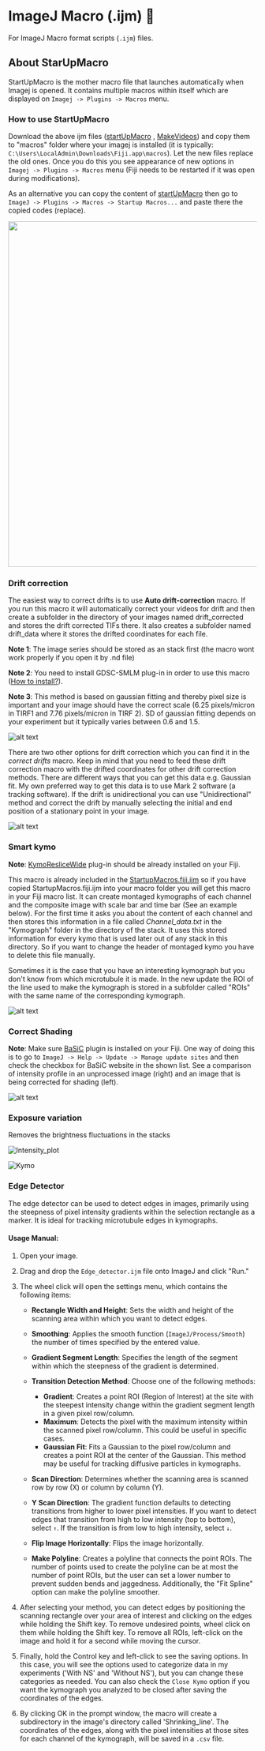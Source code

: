 # ImageJ Macro (.ijm) 🔬

For ImageJ Macro format scripts (`.ijm`) files.

##  About StarUpMacro

StartUpMacro is the mother macro file that launches automatically when Imagej is opened. It contains multiple macros within itself which are displayed on `Imagej -> Plugins -> Macros` menu. 

### How to use StartUpMacro

Download the above ijm files ([startUpMacro](https://github.com/aNick256/Macros/blob/main/StartupMacros.fiji.ijm) , [MakeVideos](https://github.com/aNick256/Macros/blob/main/MakeVideos.ijm)) and copy them to "macros" folder where your imagej is installed (it is typically: `C:\Users\LocalAdmin\Downloads\Fiji.app\macros`). Let the new files replace the old ones. Once you do this you see appearance of new options in `Imagej -> Plugins -> Macros` menu (Fiji needs to be restarted if it was open during modifications).

As an alternative you can copy the content of [startUpMacro](https://github.com/aNick256/Macros/blob/main/StartupMacros.fiji.ijm) then go to `ImageJ -> Plugins -> Macros -> Startup Macros...` and paste there the copied codes (replace).

<img src="https://github.com/aNick256/Macros/blob/main/images/macros.svg"  width="700">

### Drift correction

The easiest way to correct drifts is to use **Auto drift-correction** macro. If you run this macro it will automatically correct your videos for drift and then create a subfolder in the directory of your images named drift_corrected and stores the drift corrected TIFs there. It also creates a subfolder named drift_data where it stores the drifted coordinates for each file. 

**Note 1**: The image series should be stored as an stack first (the macro wont work properly if you open it by .nd file)

**Note 2**: You need to install GDSC-SMLM plug-in in order to use this macro ([How to install?](https://gdsc-smlm.readthedocs.io/en/latest/installation.html)).

**Note 3**: This method is based on gaussian fitting and thereby pixel size is important and your image should have the correct scale (6.25 pixels/micron in TIRF1 and 7.76 pixels/micron in TIRF 2). SD of gaussian fitting depends on your experiment but it typically varies between 0.6 and 1.5.

![alt text](https://github.com/aNick256/Macros/blob/main/images/Auto_drift-correction.png)

There are two other options for drift correction which you can find it in the _correct drifts_ macro. Keep in mind that you need to feed these drift correction macro with the drifted coordinates for other drift correction methods. There are different ways that you can get this data e.g. Gaussian fit. My own preferred way to get this data is to use Mark 2 software (a tracking software). If the drift is unidirectional you can use "Unidirectional" method and correct the drift by manually selecting the initial and end position of a stationary point in your image.

![alt text](https://github.com/aNick256/Macros/blob/main/images/Correct_Drifts.png)


### Smart kymo

**Note**: [KymoResliceWide](https://github.com/ekatrukha/KymoResliceWide) plug-in should be already installed on your Fiji.

This macro is already included in the [StartupMacros.fiji.ijm](https://github.com/aNick256/Macros/blob/main/StartupMacros.fiji.ijm) so if you have copied StartupMacros.fiji.ijm into your macro folder you will get this macro in your Fiji macro list. It can create montaged kymographs of each channel and the composite image with scale bar and time bar (See an example below). For the first time it asks you about the content of each channel and then stores this information in a file called _Channel_data.txt_ in the "Kymograph" folder in the directory of the stack. It uses this stored information for every kymo that is used later out of any stack in this directory. So if you want to change the header of montaged kymo you have to delete this file manually. 

Sometimes it is the case that you have an interesting kymograph but you don't know from which microtubule it is made. In the new update the ROI of the line used to make the kymograph is stored in a subfolder called "ROIs" with the same name of the corresponding kymograph.

![alt text](https://github.com/aNick256/Macros/blob/main/images/Reslice__MAX__of_img1_1_Montage.jpg)

### Correct Shading

**Note**: Make sure [BaSiC](https://github.com/marrlab/BaSiC) plugin is installed on your Fiji. One way of doing this is to go to `ImageJ -> Help -> Update -> Manage update sites` and then check the checkbox for BaSiC website in the shown list. See a comparison of intensity profile in an unprocessed image (right) and an image that is being corrected for shading (left). 

![alt text](https://github.com/aNick256/Macros/blob/main/images/Shading_correction.png)

### Exposure variation

Removes the brightness fluctuations in the stacks

![Intensity_plot](https://github.com/aNick256/Macros/blob/main/images/exposure_variation.jpg)

![Kymo](https://github.com/aNick256/Macros/blob/main/images/exposure_variation_kymo.png)

### Edge Detector

The edge detector can be used to detect edges in images, primarily using the steepness of pixel intensity gradients within the selection rectangle as a marker. It is ideal for tracking microtubule edges in kymographs.

#### Usage Manual:

1. Open your image.
2. Drag and drop the `Edge_detector.ijm` file onto ImageJ and click "Run."
3. The wheel click will open the settings menu, which contains the following items:

   * **Rectangle Width and Height**: Sets the width and height of the scanning area within which you want to detect edges.
   * **Smoothing**: Applies the smooth function (`ImageJ/Process/Smooth`) the number of times specified by the entered value.
   * **Gradient Segment Length**: Specifies the length of the segment within which the steepness of the gradient is determined.
   * **Transition Detection Method**: Choose one of the following methods:
     * **Gradient**: Creates a point ROI (Region of Interest) at the site with the steepest intensity change within the gradient segment length in a given pixel row/column.
     * **Maximum**: Detects the pixel with the maximum intensity within the scanned pixel row/column. This could be useful in specific cases.
     * **Gaussian Fit**: Fits a Gaussian to the pixel row/column and creates a point ROI at the center of the Gaussian. This method may be useful for tracking diffusive particles in kymographs.

   * **Scan Direction**: Determines whether the scanning area is scanned row by row (X) or column by column (Y).
   * **Y Scan Direction**: The gradient function defaults to detecting transitions from higher to lower pixel intensities. If you want to detect edges that transition from high to low intensity (top to bottom), select `↑`. If the transition is from low to high intensity, select `↓`.
   * **Flip Image Horizontally**: Flips the image horizontally.
   * **Make Polyline**: Creates a polyline that connects the point ROIs. The number of points used to create the polyline can be at most the number of point ROIs, but the user can set a lower number to prevent sudden bends and jaggedness. Additionally, the "Fit Spline" option can make the polyline smoother.

4. After selecting your method, you can detect edges by positioning the scanning rectangle over your area of interest and clicking on the edges while holding the Shift key. To remove undesired points, wheel click on them while holding the Shift key. To remove all ROIs, left-click on the image and hold it for a second while moving the cursor.

5. Finally, hold the Control key and left-click to see the saving options. In this case, you will see the options used to categorize data in my experiments ('With NS' and 'Without NS'), but you can change these categories as needed. You can also check the `Close Kymo` option if you want the kymograph you analyzed to be closed after saving the coordinates of the edges.

6. By clicking OK in the prompt window, the macro will create a subdirectory in the image's directory called 'Shrinking_line'. The coordinates of the edges, along with the pixel intensities at those sites for each channel of the kymograph, will be saved in a `.csv` file.

